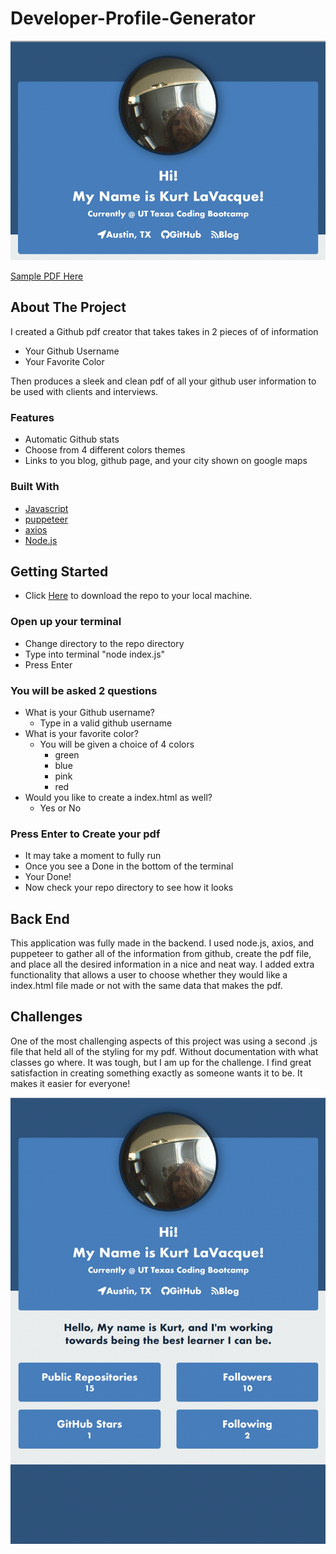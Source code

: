 # Developer-Profile-Generator


![Developer-Profile-Generator](images/Half.png)

 [Sample PDF Here](/livingkurt_profile.pdf)

## About The Project

I created a Github pdf creator that takes takes in 2 pieces of of information
* Your Github Username
* Your Favorite Color

Then produces a sleek and clean pdf of all your github user information to be used with clients and interviews.



### Features
* Automatic Github stats
* Choose from 4 different colors themes
* Links to you blog, github page, and your city shown on google maps


### Built With

* [Javascript](https://developer.mozilla.org/en-US/docs/Web/JavaScript)
* [puppeteer](https://www.google.com/search?client=safari&rls=en&q=puppetteer+js&ie=UTF-8&oe=UTF-8)
* [axios](https://github.com/axios/axios)
* [Node.js](https://nodejs.org/en/docs/)



<!-- GETTING STARTED -->
## Getting Started

* Click [Here](https://github.com/livingkurt/Developer-Profile-Generator/archive/master.zip) to download the repo to your local machine.
### Open up your terminal
* Change directory to the repo directory
* Type into terminal "node index.js"
* Press Enter
### You will be asked 2 questions
* What is your Github username?
    * Type in a valid github username
* What is your favorite color?
    * You will be given a choice of 4 colors
        * green
        * blue
        * pink
        * red
* Would you like to create a index.html as well?
    * Yes or No
### Press Enter to Create your pdf
* It may take a moment to fully run
* Once you see a Done in the bottom of the terminal
* Your Done!
* Now check your repo directory to see how it looks


## Back End

This application was fully made in the backend. I used node.js, axios, and puppeteer to gather all of the information from github, create the pdf file, and place all the desired information in a nice and neat way. I added extra functionality that allows a user to choose whether they would like a index.html file made or not with the same data that makes the pdf.

## Challenges

One of the most challenging aspects of this project was using a second .js file that held all of the styling for my pdf. Without documentation with what classes go where. It was tough, but I am up for the challenge. I find great satisfaction in creating something exactly as someone wants it to be. It makes it easier for everyone!

![Developer-Profile-Generator](images/Full.png)